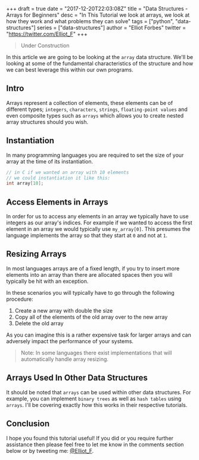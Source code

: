 +++
draft = true
date = "2017-12-20T22:03:08Z"
title = "Data Structures - Arrays for Beginners"
desc = "In This Tutorial we look at arrays, we look at how they work and what problems they can solve"
tags = ["python", "data-structures"]
series = ["data-structures"]
author = "Elliot Forbes"
twitter = "https://twitter.com/Elliot_F"
+++

> Under Construction

In this article we are going to be looking at the `array` data structure. We'll be looking at some of the fundamental characteristics of the structure and how we can best leverage this within our own programs.

## Intro

Arrays represent a collection of elements, these elements can be of different types; `integers`, `characters`, `strings`, `floating-point values` and even composite types such as `arrays` which allows you to create nested array structures should you wish. 

## Instantiation

In many programming languages you are required to set the size of your array at the time of its instantiation. 

~~~c
// in C if we wanted an array with 10 elements
// we could instantiation it like this:
int array[10];
~~~

## Access Elements in Arrays

In order for us to access any elements in an array we typically have to use integers as our array's indices. For example if we wanted to access the first element in an array we would typically use `my_array[0]`. This presumes the language implements the array so that they start at `0` and not at `1`.

## Resizing Arrays

In most languages arrays are of a fixed length, if you try to insert more elements into an array than there are allocated spaces then you will typically be hit with an exception.

In these scenarios you will typically have to go through the following procedure:

1. Create a new array with double the size
1. Copy all of the elements of the old array over to the new array
1. Delete the old array

As you can imagine this is a rather expensive task for larger arrays and can adversely impact the performance of your systems. 

> Note: In some languages there exist implementations that will automatically handle array resizing. 

## Arrays Used In Other Data Structures

It should be noted that `arrays` can be used within other data structures. For example, you can implement `binary trees` as well as `hash tables` using `arrays`. I'll be covering exactly how this works in their respective tutorials.

## Conclusion

I hope you found this tutorial useful! If you did or you require further assistance then please feel free to let me know in the comments section below or by tweeting me: [@Elliot_F](https://twitter.com/elliot_f).